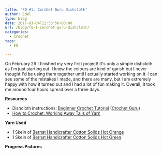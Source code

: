 ```yaml
---
title: 'FO #1: Corchet Guru Dishcloth'
author: Edel
type: blog
date: 2017-03-04T21:53:50+00:00
url: /blog/fo-1-corchet-guru-dishcloth/
categories:
  - Crochet
tags:
  - FO

---
```

On February 26 I finished my very first project! It's only a simple dishcloth as I'm just starting out. I know the colours are kind of garish but I never thought I'd be using them together until I actually started working on it. I can see some of the mistakes I made, and there are many, but I am extremely happy with how it turned out and I had a lot of fun making it. Overall, it took me around four hours spread over a three days.

**Resources**

  * Dishcloth instructions: [Beginner Crochet Tutorial][1] ([Crochet Guru][2])
  * [How to Crochet: Working Away Tails of Yarn][3]

**Yarn Used**

  * 1 Skein of [Bernat Handicrafter Cotton Solids Hot Orange][4]
  * 1 Skein of [Bernat Handicrafter Cotton Solids Hot Green][4]

**Progress Pictures**

<img data-attachment-id="272" data-permalink="http://edelgrace.me/blog/crochet/fo-1-corchet-guru-dishcloth/attachment/fo-1-2/" data-orig-file="https://i0.wp.com/edelgrace.me/blog/wp-content/uploads/2017/02/fo-1-2.jpg?fit=3264%2C1836" data-orig-size="3264,1836" data-comments-opened="1" data-image-meta="{&quot;aperture&quot;:&quot;2.4&quot;,&quot;credit&quot;:&quot;&quot;,&quot;camera&quot;:&quot;LG-K210&quot;,&quot;caption&quot;:&quot;&quot;,&quot;created_timestamp&quot;:&quot;1488067847&quot;,&quot;copyright&quot;:&quot;&quot;,&quot;focal_length&quot;:&quot;3.18&quot;,&quot;iso&quot;:&quot;400&quot;,&quot;shutter_speed&quot;:&quot;0&quot;,&quot;title&quot;:&quot;&quot;,&quot;orientation&quot;:&quot;1&quot;}" data-image-title="fo-1-2" data-image-description="" data-medium-file="https://i0.wp.com/edelgrace.me/blog/wp-content/uploads/2017/02/fo-1-2.jpg?fit=300%2C169" data-large-file="https://i0.wp.com/edelgrace.me/blog/wp-content/uploads/2017/02/fo-1-2.jpg?fit=663%2C373" src="https://i0.wp.com/edelgrace.me/blog/wp-content/uploads/2017/02/fo-1-2.jpg?resize=663%2C373" alt="" class="alignnone size-full wp-image-272" srcset="https://i0.wp.com/edelgrace.me/blog/wp-content/uploads/2017/02/fo-1-2.jpg?w=3264 3264w, https://i0.wp.com/edelgrace.me/blog/wp-content/uploads/2017/02/fo-1-2.jpg?resize=300%2C169 300w, https://i0.wp.com/edelgrace.me/blog/wp-content/uploads/2017/02/fo-1-2.jpg?resize=768%2C432 768w, https://i0.wp.com/edelgrace.me/blog/wp-content/uploads/2017/02/fo-1-2.jpg?resize=1024%2C576 1024w, https://i0.wp.com/edelgrace.me/blog/wp-content/uploads/2017/02/fo-1-2.jpg?w=1326 1326w, https://i0.wp.com/edelgrace.me/blog/wp-content/uploads/2017/02/fo-1-2.jpg?w=1989 1989w" sizes="(max-width: 663px) 100vw, 663px" data-recalc-dims="1" />

<img data-attachment-id="273" data-permalink="http://edelgrace.me/blog/crochet/fo-1-corchet-guru-dishcloth/attachment/fo-1-3/" data-orig-file="https://i0.wp.com/edelgrace.me/blog/wp-content/uploads/2017/02/fo-1-3.jpg?fit=3264%2C1836" data-orig-size="3264,1836" data-comments-opened="1" data-image-meta="{&quot;aperture&quot;:&quot;2.4&quot;,&quot;credit&quot;:&quot;&quot;,&quot;camera&quot;:&quot;LG-K210&quot;,&quot;caption&quot;:&quot;&quot;,&quot;created_timestamp&quot;:&quot;1488056332&quot;,&quot;copyright&quot;:&quot;&quot;,&quot;focal_length&quot;:&quot;3.18&quot;,&quot;iso&quot;:&quot;300&quot;,&quot;shutter_speed&quot;:&quot;0&quot;,&quot;title&quot;:&quot;&quot;,&quot;orientation&quot;:&quot;1&quot;}" data-image-title="fo-1-3" data-image-description="" data-medium-file="https://i0.wp.com/edelgrace.me/blog/wp-content/uploads/2017/02/fo-1-3.jpg?fit=300%2C169" data-large-file="https://i0.wp.com/edelgrace.me/blog/wp-content/uploads/2017/02/fo-1-3.jpg?fit=663%2C373" src="https://i0.wp.com/edelgrace.me/blog/wp-content/uploads/2017/02/fo-1-3.jpg?resize=663%2C373" alt="" class="alignnone size-full wp-image-273" srcset="https://i0.wp.com/edelgrace.me/blog/wp-content/uploads/2017/02/fo-1-3.jpg?w=3264 3264w, https://i0.wp.com/edelgrace.me/blog/wp-content/uploads/2017/02/fo-1-3.jpg?resize=300%2C169 300w, https://i0.wp.com/edelgrace.me/blog/wp-content/uploads/2017/02/fo-1-3.jpg?resize=768%2C432 768w, https://i0.wp.com/edelgrace.me/blog/wp-content/uploads/2017/02/fo-1-3.jpg?resize=1024%2C576 1024w, https://i0.wp.com/edelgrace.me/blog/wp-content/uploads/2017/02/fo-1-3.jpg?w=1326 1326w, https://i0.wp.com/edelgrace.me/blog/wp-content/uploads/2017/02/fo-1-3.jpg?w=1989 1989w" sizes="(max-width: 663px) 100vw, 663px" data-recalc-dims="1" />

<img data-attachment-id="274" data-permalink="http://edelgrace.me/blog/crochet/fo-1-corchet-guru-dishcloth/attachment/fo-1-4/" data-orig-file="https://i0.wp.com/edelgrace.me/blog/wp-content/uploads/2017/02/fo-1-4.jpg?fit=3264%2C1836" data-orig-size="3264,1836" data-comments-opened="1" data-image-meta="{&quot;aperture&quot;:&quot;2.4&quot;,&quot;credit&quot;:&quot;&quot;,&quot;camera&quot;:&quot;LG-K210&quot;,&quot;caption&quot;:&quot;&quot;,&quot;created_timestamp&quot;:&quot;1488050767&quot;,&quot;copyright&quot;:&quot;&quot;,&quot;focal_length&quot;:&quot;3.18&quot;,&quot;iso&quot;:&quot;200&quot;,&quot;shutter_speed&quot;:&quot;0&quot;,&quot;title&quot;:&quot;&quot;,&quot;orientation&quot;:&quot;1&quot;}" data-image-title="fo-1-4" data-image-description="" data-medium-file="https://i0.wp.com/edelgrace.me/blog/wp-content/uploads/2017/02/fo-1-4.jpg?fit=300%2C169" data-large-file="https://i0.wp.com/edelgrace.me/blog/wp-content/uploads/2017/02/fo-1-4.jpg?fit=663%2C373" src="https://i0.wp.com/edelgrace.me/blog/wp-content/uploads/2017/02/fo-1-4.jpg?resize=663%2C373" alt="" class="alignnone size-full wp-image-274" srcset="https://i0.wp.com/edelgrace.me/blog/wp-content/uploads/2017/02/fo-1-4.jpg?w=3264 3264w, https://i0.wp.com/edelgrace.me/blog/wp-content/uploads/2017/02/fo-1-4.jpg?resize=300%2C169 300w, https://i0.wp.com/edelgrace.me/blog/wp-content/uploads/2017/02/fo-1-4.jpg?resize=768%2C432 768w, https://i0.wp.com/edelgrace.me/blog/wp-content/uploads/2017/02/fo-1-4.jpg?resize=1024%2C576 1024w, https://i0.wp.com/edelgrace.me/blog/wp-content/uploads/2017/02/fo-1-4.jpg?w=1326 1326w, https://i0.wp.com/edelgrace.me/blog/wp-content/uploads/2017/02/fo-1-4.jpg?w=1989 1989w" sizes="(max-width: 663px) 100vw, 663px" data-recalc-dims="1" />

 [1]: http://www.youtube.com/playlist?list=PLFA988387638DC7FE
 [2]: http://crochetguru.com
 [3]: http://www.lookatwhatimade.net/crafts/yarn/crochet/crochet-tutorials/how-to-crochet-working-away-tails-of-yarn-yarn-ends/
 [4]: http://www.ravelry.com/yarns/library/bernat-handicrafter-cotton-solids